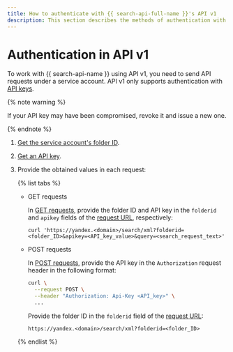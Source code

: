 ```yaml
---
title: How to authenticate with {{ search-api-full-name }}'s API v1
description: This section describes the methods of authentication with the {{ search-api-name }}'s API v1.
---
```


# Authentication in API v1

To work with {{ search-api-name }} using API v1, you need to send API requests under a service account. API v1 only supports authentication with [API keys](../../iam/concepts/authorization/api-key.md).

{% note warning %}

If your API key may have been compromised, revoke it and issue a new one. 

{% endnote %}

1. [Get the service account's folder ID](../../resource-manager/operations/folder/get-id.md).
1. [Get an API key](../../iam/operations/authentication/manage-api-keys.md#create-api-key).
1. Provide the obtained values in each request:

    {% list tabs %}

    - GET requests

      In [GET requests](../concepts/get-request.md), provide the folder ID and API key in the `folderid` and `apikey` fields of the [request URL](../concepts/get-request.md#get-request-format), respectively:
   
      ```text
      curl 'https://yandex.<domain>/search/xml?folderid=<folder_ID>&apikey=<API_key_value>&query=<search_request_text>'
      ```

    - POST requests

      In [POST requests](../concepts/post-request.md), provide the API key in the `Authorization` request header in the following format:

      ```bash
      curl \
        --request POST \
        --header "Authorization: Api-Key <API_key>" \
        ...
      ```

      Provide the folder ID in the `folderid` field of the [request URL](../concepts/post-request.md#post-request-format):

      ```text
      https://yandex.<domain>/search/xml?folderid=<folder_ID>
      ```

    {% endlist %}